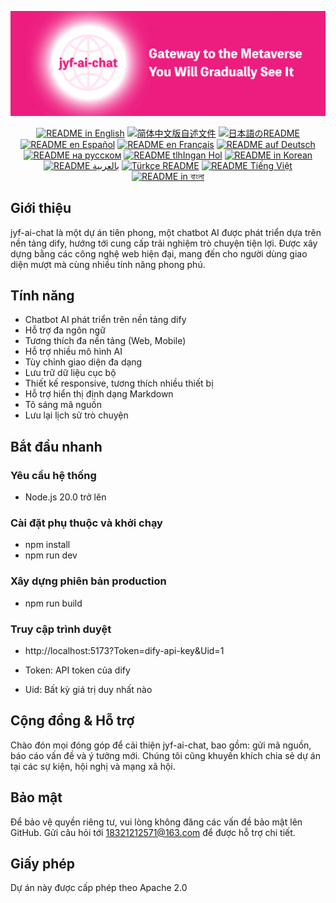 ![cover-v5-optimized](../src/assets/imgs/jyf-ai-chat.png)

<div align="center">
  <a href="./README.md"><img alt="README in English" src="https://img.shields.io/badge/English-d9d9d9"></a>
  <a href="./readmes/README_CN.md"><img alt="简体中文版自述文件" src="https://img.shields.io/badge/简体中文-d9d9d9"></a>
  <a href="./readmes/README_JA.md"><img alt="日本語のREADME" src="https://img.shields.io/badge/日本語-d9d9d9"></a>
  <a href="./readmes/README_ES.md"><img alt="README en Español" src="https://img.shields.io/badge/Español-d9d9d9"></a>
  <a href="./readmes/README_FR.md"><img alt="README en Français" src="https://img.shields.io/badge/Français-d9d9d9"></a>
  <a href="./readmes/README_DE.md"><img alt="README auf Deutsch" src="https://img.shields.io/badge/Deutsch-d9d9d9"></a>
  <a href="./readmes/README_RU.md"><img alt="README на русском" src="https://img.shields.io/badge/Русский-d9d9d9"></a>
  <a href="./readmes/README_KL.md"><img alt="README tlhIngan Hol" src="https://img.shields.io/badge/Klingon-d9d9d9"></a>
  <a href="./readmes/README_KR.md"><img alt="README in Korean" src="https://img.shields.io/badge/한국어-d9d9d9"></a>
  <a href="./readmes/README_AR.md"><img alt="README بالعربية" src="https://img.shields.io/badge/العربية-d9d9d9"></a>
  <a href="./readmes/README_TR.md"><img alt="Türkçe README" src="https://img.shields.io/badge/Türkçe-d9d9d9"></a>
  <a href="./readmes/README_VI.md"><img alt="README Tiếng Việt" src="https://img.shields.io/badge/Ti%E1%BA%BFng%20Vi%E1%BB%87t-d9d9d9"></a>
  <a href="./readmes/README_BN.md"><img alt="README in বাংলা" src="https://img.shields.io/badge/বাংলা-d9d9d9"></a>
</div>

## Giới thiệu
jyf-ai-chat là một dự án tiên phong, một chatbot AI được phát triển dựa trên nền tảng dify, hướng tới cung cấp trải nghiệm trò chuyện tiện lợi. Được xây dựng bằng các công nghệ web hiện đại, mang đến cho người dùng giao diện mượt mà cùng nhiều tính năng phong phú.

## Tính năng
- Chatbot AI phát triển trên nền tảng dify
- Hỗ trợ đa ngôn ngữ
- Tương thích đa nền tảng (Web, Mobile)
- Hỗ trợ nhiều mô hình AI
- Tùy chỉnh giao diện đa dạng
- Lưu trữ dữ liệu cục bộ
- Thiết kế responsive, tương thích nhiều thiết bị
- Hỗ trợ hiển thị định dạng Markdown
- Tô sáng mã nguồn
- Lưu lại lịch sử trò chuyện

## Bắt đầu nhanh

### Yêu cầu hệ thống
- Node.js 20.0 trở lên

### Cài đặt phụ thuộc và khởi chạy
- npm install
- npm run dev

### Xây dựng phiên bản production
- npm run build

### Truy cập trình duyệt
- http://localhost:5173?Token=dify-api-key&Uid=1

- Token: API token của dify
- Uid: Bất kỳ giá trị duy nhất nào

## Cộng đồng & Hỗ trợ
Chào đón mọi đóng góp để cải thiện jyf-ai-chat, bao gồm: gửi mã nguồn, báo cáo vấn đề và ý tưởng mới. Chúng tôi cũng khuyến khích chia sẻ dự án tại các sự kiện, hội nghị và mạng xã hội.

## Bảo mật
Để bảo vệ quyền riêng tư, vui lòng không đăng các vấn đề bảo mật lên GitHub. Gửi câu hỏi tới 18321212571@163.com để được hỗ trợ chi tiết.

## Giấy phép
Dự án này được cấp phép theo Apache 2.0